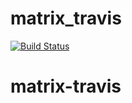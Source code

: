 # matrix_travis
[![Build Status](https://travis-ci.org/Skyisperfect/matrix_travis.svg?branch=master)](https://travis-ci.org/skyisperfect)
# matrix-travis
